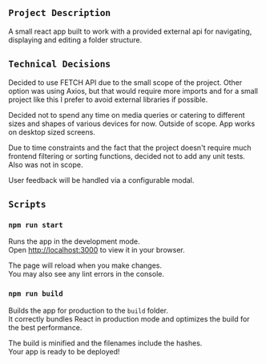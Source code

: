 ## `Project Description`

A small react app built to work with a provided external api for navigating, displaying and editing a folder structure.

## `Technical Decisions`

Decided to use FETCH API due to the small scope of the project. Other option was using Axios, but that would require more imports and for a small project like this I prefer to avoid external libraries if possible.

Decided not to spend any time on media queries or catering to different sizes and shapes of various devices for now. Outside of scope. App works on desktop sized screens.

Due to time constraints and the fact that the project doesn't require much frontend filtering or sorting functions, decided not to add any unit tests. Also was not in scope.

User feedback will be handled via a configurable modal.

## `Scripts`

### `npm run start`

Runs the app in the development mode.\
Open [http://localhost:3000](http://localhost:3000) to view it in your browser.

The page will reload when you make changes.\
You may also see any lint errors in the console.

### `npm run build`

Builds the app for production to the `build` folder.\
It correctly bundles React in production mode and optimizes the build for the best performance.

The build is minified and the filenames include the hashes.\
Your app is ready to be deployed!
